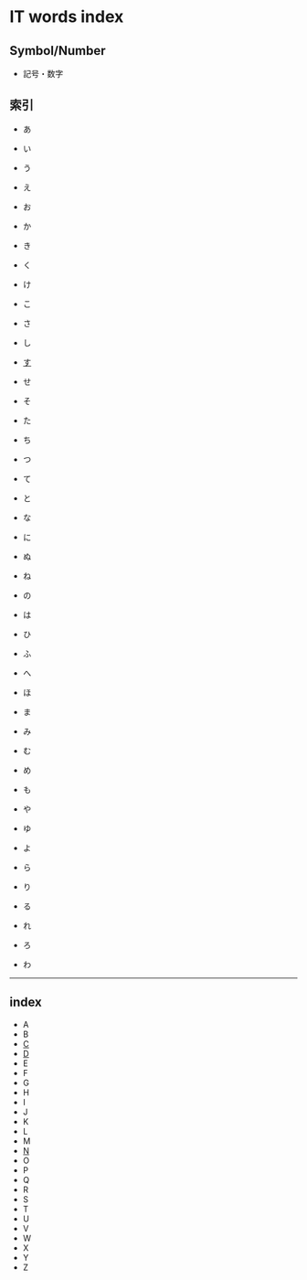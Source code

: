 # IT words index

## Symbol/Number

- 記号・数字

## 索引

- あ
- い
- う
- え
- お

- か
- き
- く
- け
- こ

- さ
- し
- [す]()
- せ
- そ

- た
- ち
- つ
- て
- と

- な
- に
- ぬ
- ね
- の

- は
- ひ
- ふ
- へ
- ほ

- ま
- み
- む
- め
- も

- や
- ゆ
- よ

- ら
- り
- る
- れ
- ろ

- わ

***

## index

- A
- B
- [C](./C)
- [D](./D)
- E
- F
- G
- H
- I
- J
- K
- L
- M
- [N](./N)
- O
- P
- Q
- R
- S
- T
- U
- V
- W
- X
- Y
- Z